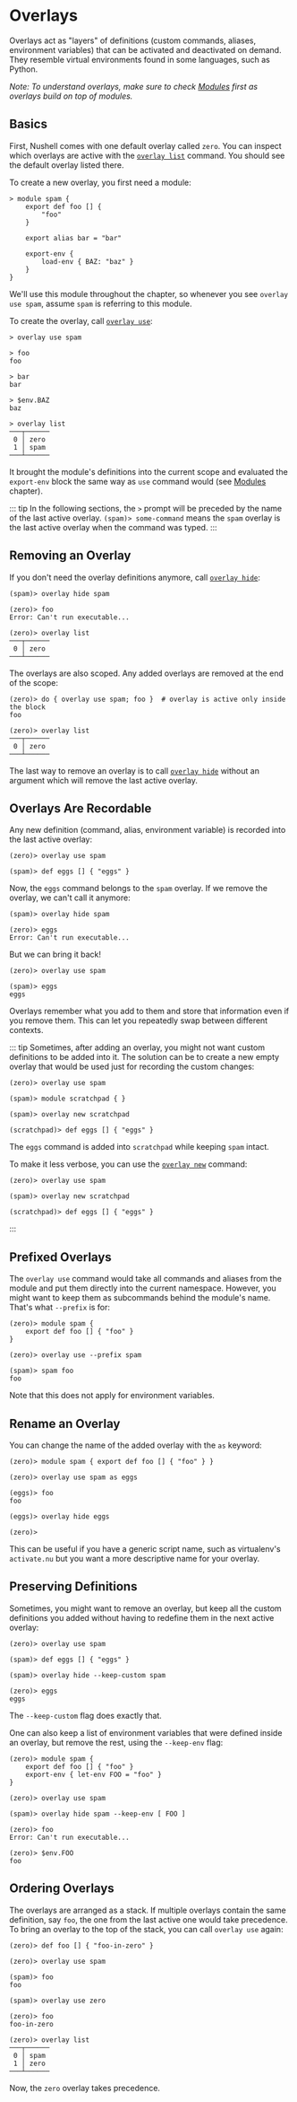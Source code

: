 # Overlays

Overlays act as "layers" of definitions (custom commands, aliases, environment variables) that can be activated and deactivated on demand.
They resemble virtual environments found in some languages, such as Python.

_Note: To understand overlays, make sure to check [Modules](modules.md) first as overlays build on top of modules._

## Basics

First, Nushell comes with one default overlay called `zero`.
You can inspect which overlays are active with the [`overlay list`](/commands/docs/overlay_list.md) command.
You should see the default overlay listed there.

To create a new overlay, you first need a module:

```
> module spam {
    export def foo [] {
        "foo"
    }

    export alias bar = "bar"

    export-env {
        load-env { BAZ: "baz" }
    }
}
```

We'll use this module throughout the chapter, so whenever you see `overlay use spam`, assume `spam` is referring to this module.

To create the overlay, call [`overlay use`](/commands/docs/overlay_use.md):

```
> overlay use spam

> foo
foo

> bar
bar

> $env.BAZ
baz

> overlay list
───┬──────
 0 │ zero
 1 │ spam
───┴──────
```

It brought the module's definitions into the current scope and evaluated the `export-env` block the same way as `use` command would (see [Modules](modules.md#environment-variables) chapter).

::: tip
In the following sections, the `>` prompt will be preceded by the name of the last active overlay.
`(spam)> some-command` means the `spam` overlay is the last active overlay when the command was typed.
:::

## Removing an Overlay

If you don't need the overlay definitions anymore, call [`overlay hide`](/commands/docs/overlay_remove.md):

```
(spam)> overlay hide spam

(zero)> foo
Error: Can't run executable...

(zero)> overlay list
───┬──────
 0 │ zero
───┴──────
```

The overlays are also scoped.
Any added overlays are removed at the end of the scope:

```
(zero)> do { overlay use spam; foo }  # overlay is active only inside the block
foo

(zero)> overlay list
───┬──────
 0 │ zero
───┴──────
```

The last way to remove an overlay is to call [`overlay hide`](/commands/docs/overlay_remove.md) without an argument which will remove the last active overlay.

## Overlays Are Recordable

Any new definition (command, alias, environment variable) is recorded into the last active overlay:

```
(zero)> overlay use spam

(spam)> def eggs [] { "eggs" }
```

Now, the `eggs` command belongs to the `spam` overlay.
If we remove the overlay, we can't call it anymore:

```
(spam)> overlay hide spam

(zero)> eggs
Error: Can't run executable...
```

But we can bring it back!

```
(zero)> overlay use spam

(spam)> eggs
eggs
```

Overlays remember what you add to them and store that information even if you remove them.
This can let you repeatedly swap between different contexts.

::: tip
Sometimes, after adding an overlay, you might not want custom definitions to be added into it.
The solution can be to create a new empty overlay that would be used just for recording the custom changes:

```
(zero)> overlay use spam

(spam)> module scratchpad { }

(spam)> overlay new scratchpad

(scratchpad)> def eggs [] { "eggs" }
```

The `eggs` command is added into `scratchpad` while keeping `spam` intact.

To make it less verbose, you can use the [`overlay new`](/commands/docs/overlay_new.md) command:

```
(zero)> overlay use spam

(spam)> overlay new scratchpad

(scratchpad)> def eggs [] { "eggs" }
```

:::

## Prefixed Overlays

The `overlay use` command would take all commands and aliases from the module and put them directly into the current namespace.
However, you might want to keep them as subcommands behind the module's name.
That's what `--prefix` is for:

```
(zero)> module spam {
    export def foo [] { "foo" }
}

(zero)> overlay use --prefix spam

(spam)> spam foo
foo
```

Note that this does not apply for environment variables.

## Rename an Overlay

You can change the name of the added overlay with the `as` keyword:

```
(zero)> module spam { export def foo [] { "foo" } }

(zero)> overlay use spam as eggs

(eggs)> foo
foo

(eggs)> overlay hide eggs

(zero)>
```

This can be useful if you have a generic script name, such as virtualenv's `activate.nu` but you want a more descriptive name for your overlay.

## Preserving Definitions

Sometimes, you might want to remove an overlay, but keep all the custom definitions you added without having to redefine them in the next active overlay:

```
(zero)> overlay use spam

(spam)> def eggs [] { "eggs" }

(spam)> overlay hide --keep-custom spam

(zero)> eggs
eggs
```

The `--keep-custom` flag does exactly that.

One can also keep a list of environment variables that were defined inside an overlay, but remove the rest, using the `--keep-env` flag:

```
(zero)> module spam {
    export def foo [] { "foo" }
    export-env { let-env FOO = "foo" }
}

(zero)> overlay use spam

(spam)> overlay hide spam --keep-env [ FOO ]

(zero)> foo
Error: Can't run executable...

(zero)> $env.FOO
foo
```

## Ordering Overlays

The overlays are arranged as a stack.
If multiple overlays contain the same definition, say `foo`, the one from the last active one would take precedence.
To bring an overlay to the top of the stack, you can call `overlay use` again:

```
(zero)> def foo [] { "foo-in-zero" }

(zero)> overlay use spam

(spam)> foo
foo

(spam)> overlay use zero

(zero)> foo
foo-in-zero

(zero)> overlay list
───┬──────
 0 │ spam
 1 │ zero
───┴──────
```

Now, the `zero` overlay takes precedence.

